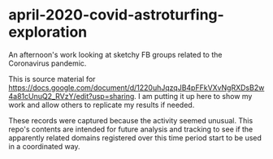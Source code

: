 # april-2020-covid-astroturfing-exploration
An afternoon's work looking at sketchy FB groups related to the Coronavirus pandemic.

This is source material for https://docs.google.com/document/d/1220uhJqzqJB4pFFkVXvNgRXDsB2w4a81cUnuQ2_RVzY/edit?usp=sharing. I am putting it up here to show my work and allow others to replicate my results if needed.

These records were captured because the activity seemed unusual. This repo's contents are intended for future analysis and tracking to see if the apparently related domains registered over this time period start to be used in a coordinated way.
